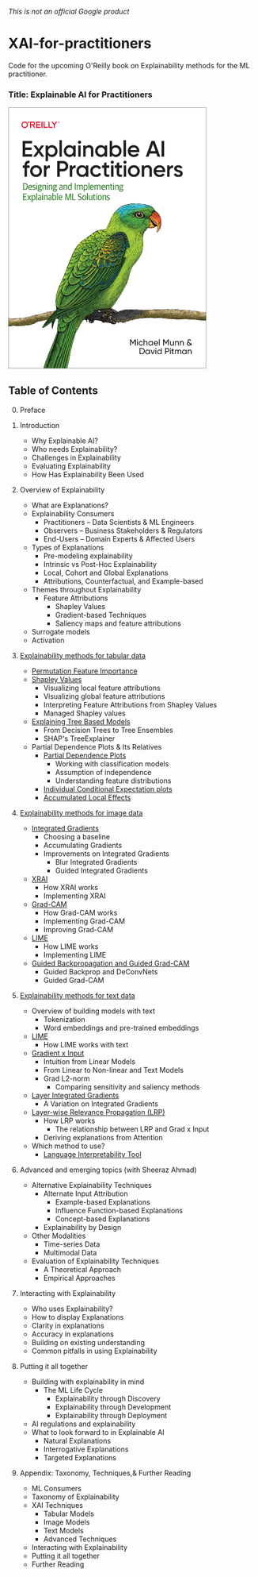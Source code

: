*This is not an official Google product*

# XAI-for-practitioners
Code for the upcoming O'Reilly book on Explainability methods for the ML practitioner.

### Title: Explainable AI for Practitioners

<img src="Explainable_AI_for_Practitioners.png" alt="XAI_for_practitioners" width="400"/>

## Table of Contents
0. Preface
1. Introduction
   - Why Explainable AI?
   - Who needs Explainability?
   - Challenges in Explainability
   - Evaluating Explainability
   - How Has Explainability Been Used

2. Overview of Explainability 
   - What are Explanations?
   - Explainability Consumers
     - Practitioners – Data Scientists & ML Engineers
     - Observers – Business Stakeholders & Regulators
     - End-Users – Domain Experts & Affected Users
   - Types of Explanations
     - Pre-modeling explainability
     - Intrinsic vs Post-Hoc Explainability
     - Local, Cohort and Global Explanations
     - Attributions, Counterfactual, and Example-based
   - Themes throughout Explainability
     - Feature Attributions
       - Shapley Values
       - Gradient-based Techniques
       - Saliency maps and feature attributions
    - Surrogate models
    - Activation

3. [Explainability methods for tabular data](./03-tabular)
   - [Permutation Feature Importance](./03-tabular/permutation_feature_importance.ipynb)
   - [Shapley Values](./03-tabular/SHAP.ipynb)
     - Visualizing local feature attributions
     - Visualizing global feature attributions
     - Interpreting Feature Attributions from Shapley Values
     - Managed Shapley values
   - [Explaining Tree Based Models](./03-tabular/treeinterpreters.ipynb)
     - From Decision Trees to Tree Ensembles
     - SHAP's TreeExplainer
   - Partial Dependence Plots & Its Relatives
     - [Partial Dependence Plots](./03-tabular/pdp_plots.ipynb)
       - Working with classification models
       - Assumption of independence
       - Understanding feature distributions
     - [Individual Conditional Expectation plots](./03-tabular/ice_plots.ipynb)
     - [Accumulated Local Effects](./03-tabular/ale_plots.ipynb)
     
4. [Explainability methods for image data](./04-image)
   - [Integrated Gradients](./04-image/integrated_gradients.ipynb)
     - Choosing a baseline
     - Accumulating Gradients
     - Improvements on Integrated Gradients
       - Blur Integrated Gradients
       - Guided Integrated Gradients
   - [XRAI](./04-image/xrai.ipynb)
     - How XRAI works
     - Implementing XRAI
   - [Grad-CAM](./04-image/grad-cam.ipynb)
     - How Grad-CAM works
     - Implementing Grad-CAM
     - Improving Grad-CAM
   - [LIME](./04-image/LIME.ipynb)
     - How LIME works
     - Implementing LIME
   - [Guided Backpropagation and Guided Grad-CAM](./04-image/guided_backprop_pytorch.ipynb)
     - Guided Backprop and DeConvNets
     - Guided Grad-CAM

5. [Explainability methods for text data](./05-text)
   - Overview of building models with text
     - Tokenization
     - Word embeddings and pre-trained embeddings
   - [LIME](./05-text/LIME_for_text.ipynb)
     - How LIME works with text
   - [Gradient x Input](./05-text)
     - Intuition from Linear Models
     - From Linear to Non-linear and Text Models
     - Grad L2-norm
       - Comparing sensitivity and saliency methods
   - [Layer Integrated Gradients](./05-text/layer_integrated_gradients.ipynb)
     - A Variation on Integrated Gradients
   - [Layer-wise Relevance Propagation (LRP)](./05-text/LRP_bert_explainability.ipynb)
     - How LRP works
       - The relationship between LRP and Grad x Input
     - Deriving explanations from Attention
   - Which method to use?
     - [Language Interpretability Tool](https://pair-code.github.io/lit/)

6. Advanced and emerging topics (with Sheeraz Ahmad)
   - Alternative Explainability Techniques
     - Alternate Input Attribution
       - Example-based Explanations
       - Influence Function-based Explanations
       - Concept-based Explanations
     - Explainability by Design
   - Other Modalities
      - Time-series Data
      - Multimodal Data
   - Evaluation of Explainability Techniques
     - A Theoretical Approach
     - Empirical Approaches

7. Interacting with Explainability
   - Who uses Explainability?
   - How to display Explanations
   - Clarity in explanations
   - Accuracy in explanations
   - Building on existing understanding
   - Common pitfalls in using Explainability

8. Putting it all together
   - Building with explainability in mind
     - The ML Life Cycle
       - Explainability through Discovery
       - Explainability through Development
       - Explainability through Deployment
   - AI regulations and explainability
   - What to look forward to in Explainable AI
     - Natural Explanations
     - Interrogative Explanations
     - Targeted Explanations

9. Appendix: Taxonomy, Techniques,& Further Reading
   - ML Consumers
   - Taxonomy of Explainability
   - XAI Techniques
     - Tabular Models
     - Image Models
     - Text Models
     - Advanced Techniques
   - Interacting with Explainability
   - Putting it all together
   - Further Reading
